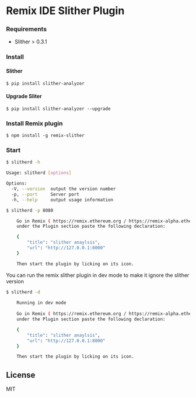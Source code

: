 # Remix IDE Slither Plugin

### Requirements
* Slither > 0.3.1

### Install 

#### Slither

```console
$ pip install slither-analyzer
```
#### Upgrade Sliter

```console
$ pip install slither-analyzer --upgrade
```
### Install Remix plugin

```console
$ npm install -g remix-slither
```

### Start

```sh
$ slitherd -h

Usage: slitherd [options]

Options:
  -V, --version  output the version number
  -p, --port     Server port
  -h, --help     output usage information
```

```sh
$ slitherd -p 8080

    Go in Remix ( https://remix.ethereum.org / https://remix-alpha.ethereum.org ) / settings tab,
    under the Plugin section paste the following declaration:

    {
        "title": "slither anaylsis",
        "url": "http://127.0.0.1:8000"
    }

    Then start the plugin by licking on its icon.
```

You can run the remix slither plugin in dev mode to make it ignore
the slither version

```sh
$ slitherd -d
    
    Running in dev mode
    
    Go in Remix ( https://remix.ethereum.org / https://remix-alpha.ethereum.org ) / settings tab,
    under the Plugin section paste the following declaration:

    {
        "title": "slither anaylsis",
        "url": "http://127.0.0.1:8000"
    }

    Then start the plugin by licking on its icon.
```



License
-------
MIT
